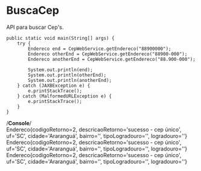 # BuscaCep
API para buscar Cep's.



    public static void main(String[] args) {
        try {
            Endereco end = CepWebService.getEndereco("88900000");
            Endereco otherEnd = CepWebService.getEndereco("88900-000");
            Endereco anotherEnd = CepWebService.getEndereco("88.900-000");

            System.out.println(end);
            System.out.println(otherEnd);
            System.out.println(anotherEnd);
        } catch (JAXBException e) {
            e.printStackTrace();
        } catch (MalformedURLException e) {
            e.printStackTrace();
        }
    }


/**Console**/<br>
Endereco{codigoRetorno=2, descricaoRetorno='sucesso - cep único', uf='SC', cidade='Araranguá', bairro='', tipoLogradouro='', logradouro=''}<br>
Endereco{codigoRetorno=2, descricaoRetorno='sucesso - cep único', uf='SC', cidade='Araranguá', bairro='', tipoLogradouro='', logradouro=''}<br>
Endereco{codigoRetorno=2, descricaoRetorno='sucesso - cep único', uf='SC', cidade='Araranguá', bairro='', tipoLogradouro='', logradouro=''}<br>

